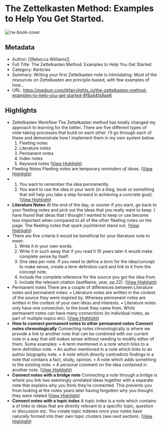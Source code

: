 # The Zettelkasten Method: Examples to Help You Get Started.

![rw-book-cover](https://readwise-assets.s3.amazonaws.com/media/uploaded_book_covers/profile_1073452/16W2o5wqPUwsaQWnuCZcqIw.png)

## Metadata
- Author: [[Rebecca Williams]]
- Full Title: The Zettelkasten Method: Examples to Help You Get Started.
- Category: #articles
- Summary: Writing your first Zettelkasten note is intimidating. Most of the resources on Zettelkasten are principle-based, with few examples of how…
- URL: https://medium.com/@fairylights_io/the-zettelkasten-method-examples-to-help-you-get-started-8f8a44fa9ae6

## Highlights
- Zettelkasten Workflow
  The Zettelkasten method has totally changed my approach to learning for the better. There are five different types of note-taking processes that build on each other. I’ll go through each of these and demonstrate how I implement them in my own system below.
  1. Fleeting notes 
  2. Literature notes 
  3. Permanent notes 
  4. Index notes 
  5. Keyword notes ([View Highlight](https://read.readwise.io/read/01h74zswzczcxq5nr1h9t44ejm))
- Fleeting Notes
  Fleeting notes are temporary *reminders of ideas*. ([View Highlight](https://read.readwise.io/read/01h74ztks5h19ezka3qfgqb9pg))
- 1. You want to remember the idea permanently. 
  2. You want to use the idea in your work (in a blog, book or something that will help you take a step forward in achieving a concrete goal). ([View Highlight](https://read.readwise.io/read/01h74zva719a30sh56tqfk686n))
- **Literature Notes**
  At the end of the day, or sooner if you want, go back to your fleeting notes and pick out the ideas that you really want to keep. I have found that ideas that I thought I wanted to keep or use become less important when compared to all of the other fleeting notes on the page. The fleeting notes that spark joy/interest stand out. ([View Highlight](https://read.readwise.io/read/01h74zwz3vd27gttspy5v6fdp9))
- There are five criteria it would be beneficial for your literature note to meet:
  1. Write it in your own words. 
  2. Write it in such away that if you read it 10 years later it would make complete sense by itself. 
  3. One idea per note. If you need to define a term for the idea/concept to make sense, create a term definition card and link to it from the concept note. 
  4. Include the complete reference for the source you got the idea from. 
  5. Include the relevant citation (lastName, year, pp.22). ([View Highlight](https://read.readwise.io/read/01h74zy6083qv1kfbqwqep2xtb))
- Permanent notes
  There are a couple of differences between Literature notes and permanent notes:
  • Literature notes are written in the context of the source they were inspired by. Whereas permanent notes are written in the context of your own ideas and interests.
  • Literature notes only have one connection, to the book they came from. While permanent notes can have many connections (to individual notes, as part of multiple topics etc). ([View Highlight](https://read.readwise.io/read/01h74zygx33sc0yx2n544wz0nm))
- **How to connect permanent notes to other permanent notes**
  **Connect notes chronologically**
  Connecting notes chronologically is where we provide a link to another note that can be combined with our current note in a way that still makes sense without needing to modify either of them. Some examples:
  • A term mentioned in a note which links to a term definition note.
  • An author mentioned in a note which links to an author biography note.
  • A note which directly contradicts findings in a note that contains a fact, study, opinion.
  • A note which adds something to the existing note.
  • A personal comment on the idea contained in another note. ([View Highlight](https://read.readwise.io/read/01h74zzqawpf5fz94gedcw87dz))
- **Connect notes with a bridge note**
  Connecting a note through a bridge is where you link two seemingly unrelated ideas together with a separate note that explains why you think they’re connected. This prevents you from looking at the notes years later having forgotten why you thought they were related ([View Highlight](https://read.readwise.io/read/01h7500jxd7dr26te3j32q52gk))
- **Connect notes with a topic index**
  A topic index is a note which contains a of links to ideas that are directly relevant to a specific topic, question or discussion etc. You create topic indexes once your notes have naturally formed into their own topic clusters (see next section). ([View Highlight](https://read.readwise.io/read/01h7501q5e00rmqrw0ymg093e1))
